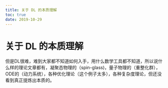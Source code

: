 ```yaml
---
title: 关于 DL 的本质理解
toc: true
date: 2019-10-29
---
```

# 关于 DL 的本质理解


但是DL很难，难到大家都不知道如何入手，用什么数学工具都不知道，所以说什么样的理论文章都有，凝聚态物理的（spin-glass)，量子物理的（重整化群），ODE的（动力系统），各种优化理论（这个例子太多），各种复杂度理论，但还没看到真正提炼出本质的。
